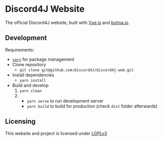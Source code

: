 # Discord4J Website

The official Discord4J website, built with [Vue.js](https://vuejs.org/) and [bulma.io](https://bulma.io/).

## Development

Requirements:

- [`yarn`](https://yarnpkg.com/en/) for package management
- Clone repository
  - `git clone git@github.com:Discord4J/discord4j-web.git`
- Install dependencies
  - `yarn install`
- Build and develop
  1. `yarn clean`
  2.
      - `yarn serve` to run development server
      - `yarn build` to build for production (check `dist` folder afterwards)

## Licensing

This website and project is licensed under [LGPLv3](https://www.gnu.org/licenses/lgpl-3.0.en.html)
